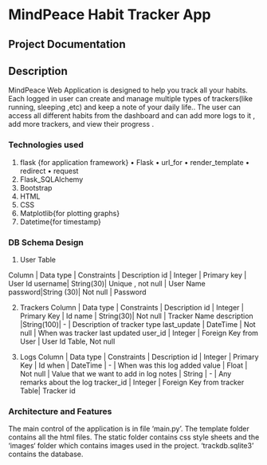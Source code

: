 # MindPeace Habit Tracker App

## Project Documentation 


## Description 
MindPeace Web Application is designed to help you track all your habits. Each logged in user can create and manage multiple types of trackers(like running, sleeping ,etc) and keep a note of your daily life.. The user can access all different habits from the dashboard  and can add more logs to it , add more trackers, and view their progress . 

### Technologies used 
1. flask {for application framework} 
    • Flask 
    • url_for 
    • render_template 
    • redirect 
    • request 
2. Flask_SQLAlchemy 
3. Bootstrap  
4. HTML
5. CSS
6. Matplotlib{for plotting graphs}
7. Datetime{for timestamp}

### DB Schema Design 
1. User Table 

Column  | Data type | Constraints       | Description
id      |   Integer | Primary key       | User Id
username| String(30)| Unique , not null | User Name
password|String (30)| Not null          | Password

2. Trackers
Column      | Data type | Constraints              | Description
id          | Integer   | Primary Key              |     Id
name        | String(30)| Not null                 | Tracker Name
description |String(100)|       -                  | Description of tracker type
last_update | DateTime  | Not null                 | When was tracker last updated
user_id     | Integer   | Foreign Key from User    |  User Id
                            Table, Not null



3. Logs
Column      | Data type | Constraints                   | Description
id          | Integer   | Primary Key                   |     Id
when        | DateTime  |       -                       | When was this log added
value       | Float     |   Not null                    | Value that we want to add in log
notes       | String    |       -                       | Any remarks about the log
tracker_id  | Integer   | Foreign Key from tracker Table| Tracker id



### Architecture and Features 

The main control of the application is in file ‘main.py’. 
The template folder contains all the html files. 
The static folder contains css style sheets and the ‘images‘  folder which contains images  used in the project. 
‘trackdb.sqlite3’ contains the database. 

